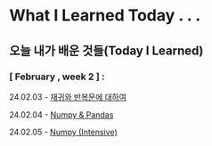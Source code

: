 # What I Learned Today . . .

## 오늘 내가 배운 것들(Today I Learned)

### [ February , week 2 ] :

24.02.03 - [재귀와 반복문에 대하여](https://github.com/100-hours-a-week/khloe-til/blob/228a7af05223c7d8db7d0abe16f555d0549dae2f/FEB/2025-02-03.md)

24.02.04  - [ Numpy & Pandas ](https://github.com/100-hours-a-week/khloe-til/blob/228a7af05223c7d8db7d0abe16f555d0549dae2f/FEB/2025-02-04.md)

24.02.05 - [Numpy (Intensive)](https://github.com/100-hours-a-week/khloe-til/blob/b6564dbfd34e582086bf10d0ec85d4aab5b8ff12/FEB/2025-02-05.md)

